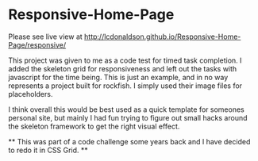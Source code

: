 # Responsive-Home-Page

Please see live view at http://lcdonaldson.github.io/Responsive-Home-Page/responsive/

This project was given to me as a code test for timed task completion.
I added the skeleton grid for responsiveness and left out the tasks with javascript for the time being.
This is just an example, and in no way represents a project built for rockfish. I simply used their image
files for placeholders.

I think overall this would be best used as a quick template for someones personal site, but mainly I had
fun trying to figure out small hacks around the skeleton framework to get the right visual effect.

** This was part of a code challenge some years back and I have decided to redo it in CSS Grid. **
